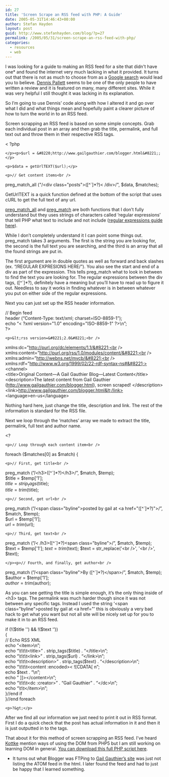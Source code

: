 ```yaml
---
id: 27
title: 'Screen Scrape an RSS feed with PHP: A Guide'
date: 2005-05-31T14:46:43+00:00
author: Stefan Hayden
layout: post
guid: http://www.stefanhayden.com/blog/?p=27
permalink: /2005/05/31/screen-scrape-an-rss-feed-with-php/
categories:
  - resources
  - web
---
```

I was looking for a guide to making an RSS feed for a site that didn't have one* and found the internet very much lacking in what it provided. It turns out that there is not as much to choose from as a <a href="http://www.google.com/search?q=screen+scrape+rss">Google search</a> would lead you to believe. <a href="http://www.nocertainty.com/2004/08/19/rss-and-screen-scraping/">Dennis Pallett</a> seems to be one of the only people to have written a review and it is featured on many, many different sites. While it was very helpful I still thought it was lacking in its explanation. 

So I’m going to use Dennis’ code along with how I altered it and go over what I did and what things mean and hopefully paint a clearer picture of how to turn the world in to an RSS feed.

Screen scrapping an RSS feed is based on some simple concepts. Grab each individual post in an array and then grab the title, permalink, and full text out and throw them in their respective RSS tags.

<div class="code">
	<p>< ?php</p>

	</p><p>$url = &#8220;http://www.gailgauthier.com/blogger.html&#8221;;</p>

	<p>$data = getUrlTEXT($url);</p>

	<p>// Get content items<br />
preg_match_all ("/&lt;div class=\"posts\">([^`]*?)< \/div>/", $data, $matches);</p>
</div>

GetUrlTEXT is a quick function defined at the bottom of the script that uses cURL to get the full text of any url.

<a href="http://us3.php.net/preg_match_all">preg_match_all</a> and <a href="http://us3.php.net/preg_match">preg_match</a> are both functions that I don’t fully understand but they uses strings of characters called ‘regular expressions’ that tell PHP what text to include and not include (<a href="http://weblogtoolscollection.com/regex/regex.php">regular expressions guide here</a>). 

While I don’t completely understand it I can point some things out. preg_match takes 3 arguments. The first is the string you are looking for, the second is the full text you are searching, and the third is an array that all the found strings are put in. 

The first argument are in double quotes as well as forward and back slashes (ex. “/REGULAR EXPRESIONS HERE/”). You also see the start and end of a div as part of the expression. This tells preg_match what to look in between to find the text you are looking for. The regular expressions between the div tags, ([^`]*?), definitely have a meaning but you’ll have to read up to figure it out. Needless to say it works in finding whatever is in between whatever you put on either side of the regular expressions. 

Next you can just set up the RSS header information.

<div class="code">
	<p>// Begin feed<br />
header (&#8220;Content-Type: text/xml; charset=ISO-8859-1&#8221;);<br />
echo &#8220;< ?xml version="1.0" encoding="ISO-8859-1" ?>\n&#8221;;<br />
?></p>

	<p>&lt;rss version=&#8221;2.0&#8221;<br />
xmlns:dc=&#8221;http://purl.org/dc/elements/1.1/&#8221;<br />
xmlns:content=&#8221;http://purl.org/rss/1.0/modules/content/&#8221;<br />
xmlns:admin=&#8221;http://webns.net/mvcb/&#8221;<br />
xmlns:rdf=&#8221;http://www.w3.org/1999/02/22-rdf-syntax-ns#&#8221;><br />
&lt;channel><br />
&lt;title>Original Content&#8212;A Gail Gauthier Blog&#8212;Latest Content&lt;/title><br />
&lt;description>The latest content from Gail Gauthier (http://www.gailgauthier.com/blogger.html), screen scraped! &lt;/description><br />
&lt;link>http://www.gailgauthier.com/blogger.html&lt;/link><br />
&lt;language>en-us&lt;/language></p>

</div>

Nothing hard here, just change the title, description and link. The rest of the information is standard for the RSS file.

Next we loop through the ‘matches’ array we made to extract the title, permalink, full text and author name.

<div class="code">
	<p>&lt;?</p>

	<p>// Loop through each content item<br />
foreach ($matches[0] as $match) {</p>

	<p>// First, get title<br />
preg_match (&#8221;/&lt;h3>([^`]*?)&lt;/h3>/&#8221;, $match, $temp);<br />
$title = $temp[&#8216;1&#8217;];<br />
$title = strip_tags($title);<br />
$title = trim($title);</p>

	<p>// Second, get url<br />
preg_match (&#8221;/&lt;span class="byline">posted by gail at &lt;a href="([^`]*?)">/&#8221;, $match, $temp);<br />
$url = $temp[&#8216;1&#8217;];<br />
$url = trim($url);</p>

	<p>// Third, get text<br />
preg_match (&#8221;/< /h3>([^`]*?)&lt;span class="byline">/&#8221;, $match, $temp);<br />
$text = $temp['1'];
$text = trim($text);
$text = str_replace('&lt;br />', '&lt;br />', $text);

	</p><p>// Fourth, and finally, get author<br />
preg_match (&#8221;/&lt;span class="byline">By ([^`]*?)&lt;/span>/&#8221;, $match, $temp);<br />
$author = $temp[&#8216;1&#8217;];<br />
$author = trim($author);</p>
</div>

As you can see getting the title is simple enough, it’s the only thing inside of &lt;h3&gt; tags. The permalink was much harder though since it was not between any specific tags. Instead I used the string ‘&lt;span class=\"byline\">posted by gail at &lt;a href=\"’ this is obviously a very bad hack to get what you want but not all site will be nicely set up for you to make it in to an RSS feed.

<div class="code">
	<p>if (!($title  '') &#38;&#38; !($text  &#8216;&#8217;))<br />
{<br />
// Echo RSS XML<br />
echo &#8220;&lt;item>\n&#8221;;<br />
echo &#8220;\t\t\t&lt;title>&#8221; . strip_tags($title) . &#8220;&lt;/title>\n&#8221;;<br />
echo &#8220;\t\t\t&lt;link>&#8221; . strip_tags($url) . &#8220;&lt;/link>\n&#8221;;<br />
echo &#8220;\t\t\t&lt;description>&#8221; . strip_tags($text) . &#8220;&lt;/description>\n&#8221;;<br />
echo &#8220;\t\t\t&lt;content :encoded>< ![CDATA[ n&#8221;; <br />
echo $text . &#8220;\n&#8221;; <br />
echo &#8221; ]]>&lt;/content>\n&#8221;;<br />
echo &#8220;\t\t\t&lt;dc :creator>&#8221; . &#8220;Gail Gauthier&#8221; . &#8220;&lt;/dc>\n&#8221;;<br />
echo &#8220;\t\t&lt;/item>\n&#8221;;<br />
}//end if<br />
}//end foreach</p>

	<p>?&gt;</p>
</div>


After we find all our information we just need to print it out in RSS format. First I do a quick check that the post has actual information in it and then it is just outputted in to the tags. 

That about it for this method of screen scrapping an RSS feed. I’ve heard <a href="http://www.kottke.org/05/04/mcsweeneys-lists-rss">Kottke</a> mention ways of using the DOM from PHP5 but I am still working on learning DOM in general. <a href="/wp-content/gailgauthier-rss.txt">You can download this full PHP script here</a>.

* It turns out what Blogger was FTPing to <a href="http://www.gailgauthier.com/blogger.html">Gail Gauthier’s site</a> was just not listing the ATOM feed in the html. I later found the feed and had to just be happy that I learned something.

